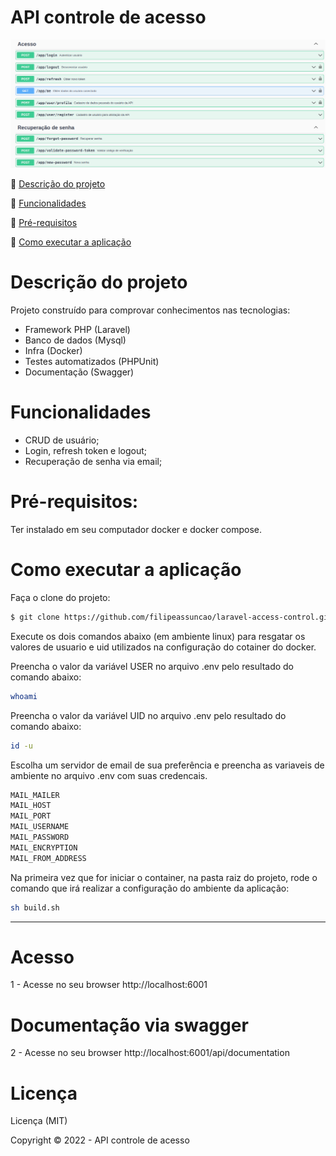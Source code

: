 # API controle de acesso

<p align="center">
  <img src="public/img/access-control.png">
</p>

:small_blue_diamond: [Descrição do projeto](#descrição-do-projeto)

:small_blue_diamond: [Funcionalidades](#funcionalidades)

:small_blue_diamond: [Pré-requisitos](#pré-requisitos)

:small_blue_diamond: [Como executar a aplicação](#como-executar-a-aplicação)

# Descrição do projeto

Projeto construído para comprovar conhecimentos nas tecnologias:

- Framework PHP (Laravel)
- Banco de dados (Mysql)
- Infra (Docker)
- Testes automatizados (PHPUnit)
- Documentação (Swagger)

# Funcionalidades

- CRUD de usuário;
- Login, refresh token e logout;
- Recuperação de senha via email;

# Pré-requisitos:

Ter instalado em seu computador docker e docker compose.

# Como executar a aplicação
Faça o clone do projeto:
```bash
$ git clone https://github.com/filipeassuncao/laravel-access-control.git
```

Execute os dois comandos abaixo (em ambiente linux) para resgatar os valores de usuario e uid utilizados na configuração do cotainer do docker.

Preencha o valor da variável USER no arquivo .env pelo resultado do comando abaixo:
```bash
whoami
```
Preencha o valor da variável UID no arquivo .env pelo resultado do comando abaixo:
```bash
id -u
```
Escolha um servidor de email de sua preferência e preencha as variaveis de ambiente no arquivo .env com suas credencais.

```bash
MAIL_MAILER
MAIL_HOST
MAIL_PORT
MAIL_USERNAME
MAIL_PASSWORD
MAIL_ENCRYPTION
MAIL_FROM_ADDRESS
```
 Na primeira vez que for iniciar o container, na pasta raiz do projeto, rode o comando que irá realizar a configuração do ambiente da aplicação:

```bash
sh build.sh
```

---

# Acesso

1 - Acesse no seu browser http://localhost:6001

#  Documentação via swagger

2 - Acesse no seu browser http://localhost:6001/api/documentation

# Licença 

Licença (MIT)

Copyright :copyright: 2022 - API controle de acesso